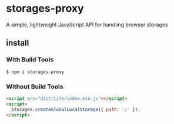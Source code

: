# storages-proxy

A simple, lightweight JavaScript API for handling browser storages

## install

### With Build Tools

```shell
$ npm i storages-proxy
```

### Without Build Tools

```html
<script src="dist/iife/index.min.js"></script>
<script>
  Storages.createGlobalLocalStorage({ path: '/' });
</script>
```
